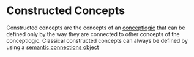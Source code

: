 # Constructed Concepts

Constructed concepts are the concepts of an [conceptlogic](conceptlogic.md) that can be defined only by the way they are connected to other concepts of the conceptlogic. Classical constructed concepts can always be defined by using a [semantic connections object](semantic-connections-object.md) 